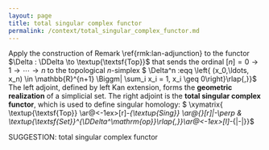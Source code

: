 ```yaml
---
layout: page
title: total singular complex functor
permalink: /context/total_singular_complex_functor.md
---
```

 Apply the construction of Remark \ref{rmk:lan-adjunction} to the functor $\Delta : \DDelta \to \textup{\textsf{Top}}$ that sends the ordinal $[n]= 0 \to 1 \to \cdots \to n$ to the topological $n$-simplex
$ \Delta^n :eqq \left\{ (x_0,\ldots, x_n) \in \mathbb{R}^{n+1} \Biggm| \sum_i x_i = 1, x_i \geq 0\right\}\rlap{,}}$
The left adjoint, defined by left Kan extension, forms the **geometric realization** of a simplicial set. The right adjoint is the **total singular complex functor**, which is used to define singular homology:
$ \xymatrix{ \textup{\textsf{Top}} \ar@<-1ex>[r]_-{\textup{Sing}} \ar@{}[r]|-\perp & \textup{\textsf{Set}}^{\DDelta^\mathrm{op}}\rlap{,}}\ar@<-1ex>[l]_-{|-|}}$


SUGGESTION: total singular complex functor